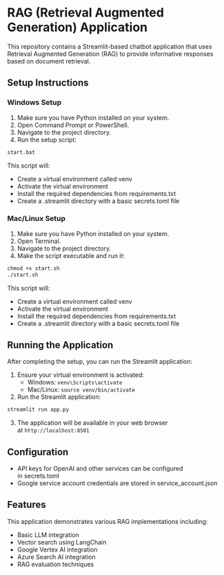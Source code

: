 # **RAG (Retrieval Augmented Generation) Application**

This repository contains a Streamlit-based chatbot application that uses Retrieval Augmented Generation (RAG) to provide informative responses based on document retrieval.

## **Setup Instructions**

### **Windows Setup**

1. Make sure you have Python installed on your system.
2. Open Command Prompt or PowerShell.
3. Navigate to the project directory.
4. Run the setup script:

```bash
start.bat
```

This script will:

- Create a virtual environment called venv
- Activate the virtual environment
- Install the required dependencies from requirements.txt
- Create a .streamlit directory with a basic secrets.toml file

### **Mac/Linux Setup**

1. Make sure you have Python installed on your system.
2. Open Terminal.
3. Navigate to the project directory.
4. Make the script executable and run it:

```bash
chmod +x start.sh
./start.sh
```

This script will:

- Create a virtual environment called venv
- Activate the virtual environment
- Install the required dependencies from requirements.txt
- Create a .streamlit directory with a basic secrets.toml file

## **Running the Application**

After completing the setup, you can run the Streamlit application:

1. Ensure your virtual environment is activated:
    - Windows: `venv\Scripts\activate`
    - Mac/Linux: `source venv/bin/activate`
2. Run the Streamlit application:

```bash
streamlit run app.py
```
3. The application will be available in your web browser at `http://localhost:8501`

## **Configuration**

- API keys for OpenAI and other services can be configured in secrets.toml
- Google service account credentials are stored in service_account.json

## **Features**

This application demonstrates various RAG implementations including:

- Basic LLM integration
- Vector search using LangChain
- Google Vertex AI integration
- Azure Search AI integration
- RAG evaluation techniques
